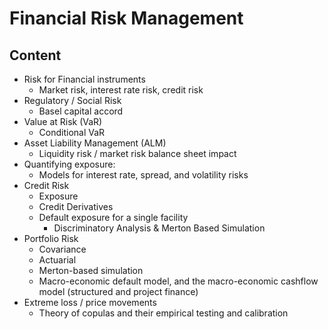 # Financial Risk Management

## Content
* Risk for Financial instruments
  * Market risk, interest rate risk, credit risk
* Regulatory / Social Risk
  * Basel capital accord
* Value at Risk (VaR)
  * Conditional VaR
* Asset Liability Management (ALM)
  * Liquidity risk / market risk balance sheet impact
* Quantifying exposure:
  * Models for interest rate, spread, and volatility risks
* Credit Risk
  * Exposure
  * Credit Derivatives
  * Default exposure for a single facility
    * Discriminatory Analysis & Merton Based Simulation
* Portfolio Risk
  * Covariance
  * Actuarial
  * Merton-based simulation
  * Macro-economic default model, and the macro-economic cashflow model (structured and project finance)
* Extreme loss / price movements
  * Theory of copulas and their empirical testing and calibration
